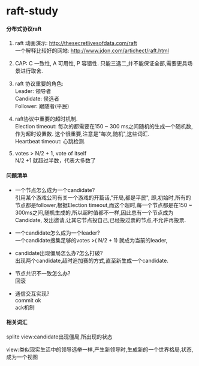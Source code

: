 # raft-study
#### 分布式协议raft

1. raft 动画演示: http://thesecretlivesofdata.com/raft  
   一个解释比较好的网站: http://www.jdon.com/artichect/raft.html

2. CAP: C 一致性, A 可用性, P 容错性. 只能三选二,并不能保证全部,需要更具场景进行取舍.

3. raft 协议重要的角色:  
Leader: 领导者  
Candidate: 侯选者  
Follower: 跟随者(平民)  

4. raft协议中重要的超时机制.  
Election timeout: 每次的都需要在150 ~ 300 ms之间随机的生成一个随机数,作为超时设置数. 这个很重要,注意是"每次,随机",这些词汇.  
Heartbeat timeout: 心跳检测.

5. votes > N/2 + 1, vote of itself  
N/2 +1 就超过半数，代表大多数了

#### 问题清单
* 一个节点怎么成为一个candidate?  
引用某个游戏公司有关一个游戏的开篇话,"开局,都是平民", 即,初始时,所有的节点都是follower,根据Election timeout,而这个超时,每一个节点都是在150 ~ 300ms之间,随机生成的,所以超时值都不一样,因此总有一个节点成为Candidate, 发出邀请,让其它节点投自己,已经投过票的节点,不允许再投票.

* 一个candidate怎么成为一个leader?  
一个candidate搜集足够的votes >( N/2 + 1) 就成为当前的leader,

* candidate出现僵局怎么办?怎么打破?  
出现两个candidate,超时追加赛的方式,直至新生成一个candidate.

* 节点共识不一致怎么办?  
回滚

* 通信交互实现?  
commit ok  
ack机制  


#### 相关词汇
splite view:candidate出现僵局,所出现的状态  

view:类似现实生活中的领导选举一样,产生新领导时,生成新的一个世界格局,状态,成为一个视图  




